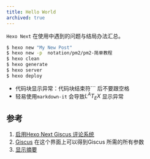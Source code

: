 ```yaml
---
title: Hello World  
archived: true
---    
```


`Hexo Next` 在使用中遇到的问题与结局办法汇总。  

<!--more-->


``` bash
$ hexo new "My New Post"  
$ hexo new -p  notation/pm2/pm2-简单教程
$ hexo clean  
$ hexo generate
$ hexo server  
$ hexo deploy
```    

- 代码块显示异常：代码块结束符\`\`\` 后不要跟空格    
- 轻易使用`markdown-it` 会导致$L^AT_EX$ 显示异常  


## 参考  
1. [启用Hexo Next Giscus 评论系统](https://github.com/next-theme/hexo-next-giscus)  
2. [Giscus](https://giscus.app/) 在这个界面上可以得到Giscus 所需的所有参数    
3. [显示摘要](https://yueyue200830.github.io/2020/02/23/%E8%AE%BE%E7%BD%AEhexo%E9%A6%96%E9%A1%B5%E5%8F%AA%E6%98%BE%E7%A4%BA%E9%83%A8%E5%88%86%E6%91%98%E8%A6%81%EF%BC%88%E4%B8%8D%E6%98%BE%E7%A4%BA%E5%85%A8%E6%96%87%EF%BC%89/)  
